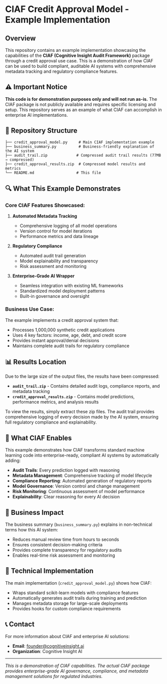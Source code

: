 # CIAF Credit Approval Model - Example Implementation

## Overview

This repository contains an example implementation showcasing the capabilities of the **CIAF (Cognitive Insight Audit Framework)** package through a credit approval use case. This is a demonstration of how CIAF can be used to build compliant, auditable AI systems with comprehensive metadata tracking and regulatory compliance features.

## ⚠️ Important Notice

**This code is for demonstration purposes only and will not run as-is.** The CIAF package is not publicly available and requires specific licensing and setup. This repository serves as an example of what CIAF can accomplish in enterprise AI implementations.

## 📁 Repository Structure

```
├── credit_approval_model.py     # Main CIAF implementation example
├── business_summary.py          # Business-friendly explanation of the AI system
├── audit_trail.zip             # Compressed audit trail results (77MB → compressed)
├── credit_approval_results.zip  # Compressed model results and metrics
└── README.md                   # This file
```

## 🔍 What This Example Demonstrates

### Core CIAF Features Showcased:

1. **Automated Metadata Tracking**
   - Comprehensive logging of all model operations
   - Version control for model iterations
   - Performance metrics and data lineage

2. **Regulatory Compliance**
   - Automated audit trail generation
   - Model explainability and transparency
   - Risk assessment and monitoring

3. **Enterprise-Grade AI Wrapper**
   - Seamless integration with existing ML frameworks
   - Standardized model deployment patterns
   - Built-in governance and oversight

### Business Use Case:
The example implements a credit approval system that:
- Processes 1,000,000 synthetic credit applications
- Uses 4 key factors: income, age, debt, and credit score
- Provides instant approval/denial decisions
- Maintains complete audit trails for regulatory compliance

## 📊 Results Location

Due to the large size of the output files, the results have been compressed:

- **`audit_trail.zip`** - Contains detailed audit logs, compliance reports, and metadata tracking
- **`credit_approval_results.zip`** - Contains model predictions, performance metrics, and analysis results

To view the results, simply extract these zip files. The audit trail provides comprehensive logging of every decision made by the AI system, ensuring full regulatory compliance and explainability.

## 🚀 What CIAF Enables

This example demonstrates how CIAF transforms standard machine learning code into enterprise-ready, compliant AI systems by automatically adding:

- **Audit Trails**: Every prediction logged with reasoning
- **Metadata Management**: Comprehensive tracking of model lifecycle
- **Compliance Reporting**: Automated generation of regulatory reports
- **Model Governance**: Version control and change management
- **Risk Monitoring**: Continuous assessment of model performance
- **Explainability**: Clear reasoning for every AI decision

## 💼 Business Impact

The business summary (`business_summary.py`) explains in non-technical terms how this AI system:
- Reduces manual review time from hours to seconds
- Ensures consistent decision-making criteria
- Provides complete transparency for regulatory audits
- Enables real-time risk assessment and monitoring

## 🔧 Technical Implementation

The main implementation (`credit_approval_model.py`) shows how CIAF:
- Wraps standard scikit-learn models with compliance features
- Automatically generates audit trails during training and prediction
- Manages metadata storage for large-scale deployments
- Provides hooks for custom compliance requirements

## 📞 Contact

For more information about CIAF and enterprise AI solutions:
- **Email**: founder@cognitiveinsight.ai
- **Organization**: Cognitive Insight AI

---

*This is a demonstration of CIAF capabilities. The actual CIAF package provides enterprise-grade AI governance, compliance, and metadata management solutions for regulated industries.*
